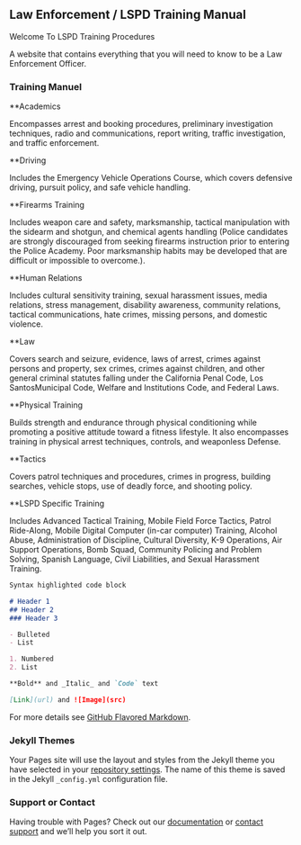 ## Law Enforcement / LSPD Training Manual

Welcome To LSPD Training Procedures

A website that contains everything that you will need to know to be a Law Enforcement Officer.


### Training Manuel 

**Academics
 
Encompasses arrest and booking procedures, preliminary investigation techniques, radio and communications, report writing, traffic investigation, and traffic enforcement.

**Driving

Includes the Emergency Vehicle Operations Course, which covers defensive driving, pursuit policy, and safe vehicle handling.

**Firearms Training 

Includes weapon care and safety, marksmanship, tactical manipulation with the sidearm and shotgun, and chemical agents handling (Police candidates are strongly discouraged from seeking firearms instruction prior to entering the Police Academy. Poor marksmanship habits may be developed that are difficult or impossible to overcome.).

**Human Relations 

Includes cultural sensitivity training, sexual harassment issues, media relations, stress management, disability awareness, community relations, tactical communications, hate crimes, missing persons, and domestic violence.

**Law

Covers search and seizure, evidence, laws of arrest, crimes against persons and property, sex crimes, crimes against children, and other general criminal statutes falling under the California Penal Code, Los SantosMunicipal Code, Welfare and Institutions Code, and Federal Laws.

**Physical Training 

Builds strength and endurance through physical conditioning while promoting a positive attitude toward a fitness lifestyle. It also encompasses training in physical arrest techniques, controls, and weaponless Defense.

**Tactics 

Covers patrol techniques and procedures, crimes in progress, building searches, vehicle stops, use of deadly force, and shooting policy.

**LSPD Specific Training 

Includes Advanced Tactical Training, Mobile Field Force Tactics, Patrol Ride-Along, Mobile Digital Computer (in-car computer) Training, Alcohol Abuse, Administration of Discipline, Cultural Diversity, K-9 Operations, Air Support Operations, Bomb Squad, Community Policing and Problem Solving, Spanish Language, Civil Liabilities, and Sexual Harassment Training.

```markdown
Syntax highlighted code block

# Header 1
## Header 2
### Header 3

- Bulleted
- List

1. Numbered
2. List

**Bold** and _Italic_ and `Code` text

[Link](url) and ![Image](src)
```

For more details see [GitHub Flavored Markdown](https://guides.github.com/features/mastering-markdown/).

### Jekyll Themes

Your Pages site will use the layout and styles from the Jekyll theme you have selected in your [repository settings](https://github.com/SAP2/I/settings). The name of this theme is saved in the Jekyll `_config.yml` configuration file.

### Support or Contact

Having trouble with Pages? Check out our [documentation](https://help.github.com/categories/github-pages-basics/) or [contact support](https://github.com/contact) and we’ll help you sort it out.
